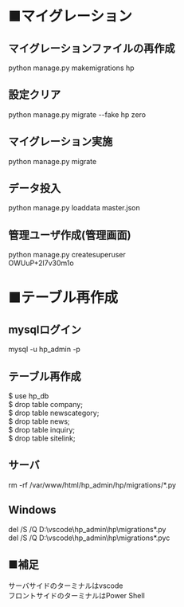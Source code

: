 # ■マイグレーション
## マイグレーションファイルの再作成
python manage.py makemigrations hp
## 設定クリア
python manage.py migrate --fake hp zero
## マイグレーション実施
python manage.py migrate
## データ投入
python manage.py loaddata master.json
## 管理ユーザ作成(管理画面)
python manage.py createsuperuser<br>
OWUuP+2l7v30m1o

# ■テーブル再作成
## mysqlログイン
mysql -u hp_admin -p

## テーブル再作成
$ use hp_db
<br>
$ drop table company;
<br>
$ drop table newscategory;
<br>
$ drop table news;
<br>
$ drop table inquiry;
<br>
$ drop table sitelink;

## サーバ
rm -rf /var/www/html/hp_admin/hp/migrations/*.py

## Windows
del /S /Q D:\vscode\hp_admin\hp\migrations\*.py<br>
del /S /Q D:\vscode\hp_admin\hp\migrations\*.pyc

## ■補足
サーバサイドのターミナルはvscode<br>
フロントサイドのターミナルはPower Shell